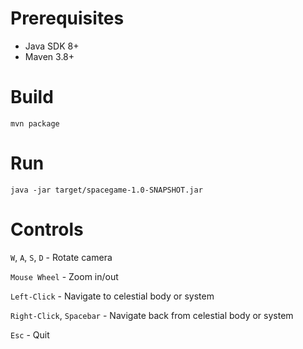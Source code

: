 # Prerequisites
- Java SDK 8+
- Maven 3.8+

# Build
`mvn package`

# Run
`java -jar target/spacegame-1.0-SNAPSHOT.jar`

# Controls
`W`, `A`, `S`, `D` - Rotate camera

`Mouse Wheel` - Zoom in/out

`Left-Click` - Navigate to celestial body or system

`Right-Click`, `Spacebar` - Navigate back from celestial body or system

`Esc` - Quit
